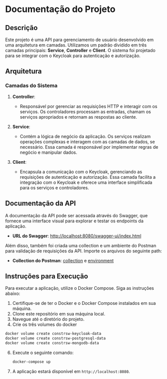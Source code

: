 # Documentação do Projeto

## Descrição

Este projeto é uma API para gerenciamento de usuário desenvolvido em uma arquitetura em camadas. Utilizamos um padrão dividido em três camadas principais: **Service**, **Controller** e **Client**. O sistema foi projetado para se integrar com o Keycloak para autenticação e autorização.

## Arquitetura

### Camadas do Sistema

1. **Controller**: 
   - Responsável por gerenciar as requisições HTTP e interagir com os serviços. Os controladores processam as entradas, chamam os serviços apropriados e retornam as respostas ao cliente.

2. **Service**: 
   - Contém a lógica de negócio da aplicação. Os serviços realizam operações complexas e interagem com as camadas de dados, se necessário. Essa camada é responsável por implementar regras de negócio e manipular dados.

3. **Client**: 
   - Encapsula a comunicação com o Keycloak, gerenciando as requisições de autenticação e autorização. Essa camada facilita a integração com o Keycloak e oferece uma interface simplificada para os serviços e controladores.

## Documentação da API

A documentação da API pode ser acessada através do Swagger, que fornece uma interface visual para explorar e testar os endpoints da aplicação.

- **URL do Swagger**: [http://localhost:8080/swagger-ui/index.html](http://localhost:8080/swagger-ui/index.html)

Além disso, também foi criada uma collection e um ambiente do Postman para validação de requisições da API. Importe os arquivos do seguinte path:
- **Collection do Postman**: [collection](2024-2-constrsw.postman_collection.json) e [environment](constrsw.postman_environment.json)

## Instruções para Execução

Para executar a aplicação, utilize o Docker Compose. Siga as instruções abaixo:

1. Certifique-se de ter o Docker e o Docker Compose instalados em sua máquina.
2. Clone este repositório em sua máquina local.
3. Navegue até o diretório do projeto.
4. Crie os três volumes do docker
```bash
docker volume create constrsw-keycloak-data
docker volume create constrsw-postgresql-data
docker volume create constrsw-mongodb-data
```
6. Execute o seguinte comando:

   ```bash
   docker-compose up
   ```

7. A aplicação estará disponível em `http://localhost:8080`.
